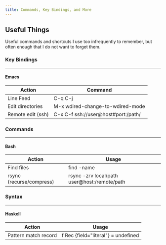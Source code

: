 ```yaml
---
title: Commands, Key Bindings, and More
---
```


## Useful Things

Useful commands and shortcuts I use too infrequently to remember, but often
enough that I do not want to forget them.


### Key Bindings

------------------------


#### Emacs

| Action            | Command                             |
|-------------------|-------------------------------------|
| Line Feed         | C-q C-j                             |
| Edit directories  | M-x wdired-change-to-wdired-mode    |
| Remote edit (ssh) | C-x C-f ssh://user@host#port:/path/ |



### Commands

------------------------


#### Bash

| Action                   | Usage                                        |
|--------------------------|----------------------------------------------|
| Find files               | find <path> -name <glob>                     |
| rsync (recurse/compress) | rsync -zrv local/path user@host:/remote/path |


### Syntax

------------------------


#### Haskell

| Action                   | Usage                                        |
|--------------------------|----------------------------------------------|
| Pattern match record     | f Rec {field="literal"} = undefined          |
